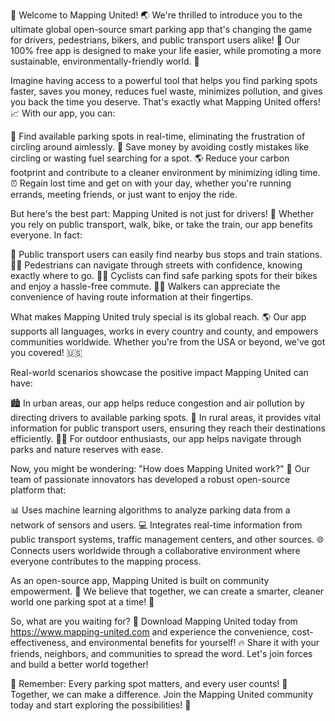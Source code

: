 🎉 Welcome to Mapping United! 🌏 We're thrilled to introduce you to the ultimate global open-source smart parking app that's changing the game for drivers, pedestrians, bikers, and public transport users alike! 🚀 Our 100% free app is designed to make your life easier, while promoting a more sustainable, environmentally-friendly world. 🌟

Imagine having access to a powerful tool that helps you find parking spots faster, saves you money, reduces fuel waste, minimizes pollution, and gives you back the time you deserve. That's exactly what Mapping United offers! 📈 With our app, you can:

📍 Find available parking spots in real-time, eliminating the frustration of circling around aimlessly.
💸 Save money by avoiding costly mistakes like circling or wasting fuel searching for a spot.
🌎 Reduce your carbon footprint and contribute to a cleaner environment by minimizing idling time.
⏰ Regain lost time and get on with your day, whether you're running errands, meeting friends, or just want to enjoy the ride.

But here's the best part: Mapping United is not just for drivers! 🚗 Whether you rely on public transport, walk, bike, or take the train, our app benefits everyone. In fact:

🚌 Public transport users can easily find nearby bus stops and train stations.
🏃‍♂️ Pedestrians can navigate through streets with confidence, knowing exactly where to go.
🚴‍♀️ Cyclists can find safe parking spots for their bikes and enjoy a hassle-free commute.
🏃‍♀️ Walkers can appreciate the convenience of having route information at their fingertips.

What makes Mapping United truly special is its global reach. 🌎 Our app supports all languages, works in every country and county, and empowers communities worldwide. Whether you're from the USA or beyond, we've got you covered! 🇺🇸

Real-world scenarios showcase the positive impact Mapping United can have:

🏙️ In urban areas, our app helps reduce congestion and air pollution by directing drivers to available parking spots.
🌳 In rural areas, it provides vital information for public transport users, ensuring they reach their destinations efficiently.
🏃‍♂️ For outdoor enthusiasts, our app helps navigate through parks and nature reserves with ease.

Now, you might be wondering: "How does Mapping United work?" 🤔 Our team of passionate innovators has developed a robust open-source platform that:

📊 Uses machine learning algorithms to analyze parking data from a network of sensors and users.
💻 Integrates real-time information from public transport systems, traffic management centers, and other sources.
🌐 Connects users worldwide through a collaborative environment where everyone contributes to the mapping process.

As an open-source app, Mapping United is built on community empowerment. 🤝 We believe that together, we can create a smarter, cleaner world one parking spot at a time! 💪

So, what are you waiting for? 👀 Download Mapping United today from https://www.mapping-united.com and experience the convenience, cost-effectiveness, and environmental benefits for yourself! 🔥 Share it with your friends, neighbors, and communities to spread the word. Let's join forces and build a better world together!

🌟 Remember: Every parking spot matters, and every user counts! 🚀 Together, we can make a difference. Join the Mapping United community today and start exploring the possibilities! 🎉